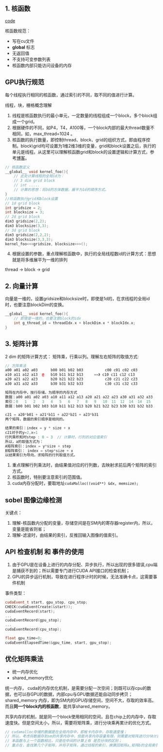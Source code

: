 


## 1. 核函数

[code](less01.cu)

核函数规范：
+ 写在cu文件
+ __global__ 标志
+ 无返回值 
+ 不支持可变参数列表
+ 核函数内部只能访问设备的内存

## GPU执行规范
每个线程执行相同的核函数，通过索引的不同，取不同的值进行计算。

线程，块，栅格概念理解

1. 线程是核函数执行的最小单元，一定数量的线程组成一个block，多个block组成一个grid。
2. 根据硬件的不同，如P4，T4，A100等，一个block内部的最大thread数量不相同，如，max_thread=1024 。
3. 核函数的执行数量，即控制thread、block、grid的组织方式，即由程序控制。block\grid均可设置为1维2维3维的变量，grid和block设置之后，执行的单元是线程。从这里可以理解核函数grid和block的设置逻辑和计算方式，参考[博客](https://zhuanlan.zhihu.com/p/151676261?utm_id=0)。
```c++
// 核函数定义
__global__ void kernel_foo(){
    // 此处计算线程的全局id为：
    // 3 dim grid block 
    // int .....
    // 计算的思想：将3d的方体数据，展平为1d的顺序方式。
}
//核函数执行grid和block设置
// 1d grid block
int gridsize = 2;
int blocksize = 3;
// 2d grid block
dim3 gridsize(2,2);
dim3 blocksize(3,3);
// 3d grid block
dim3 gridsize(2,2,2);
dim3 blocksize(3,3,3);
kernel_foo<<<gridsize, blocksize>>>();

```
4. 根据设置的参数，重点理解核函数中，执行的全局线程数id的计算方式：思想就是将多维展平为一维的排列

thread -> block -> grid

## 2. 向量计算

向量是一维的，设置gridsize和blocksize时，即使是1d的，在求线程的全局id时，也要注意blockDim的变换。
```c
__global__ void kernel_foo(){
    // 即使是一维的，也要注意block的idx
    int g_thread_id = threadIdx.x + blockDim.x * blockIdx.x;
}
```

## 3. 矩阵计算

2 dim 的矩阵计算方式： 矩阵乘，行乘以列。理解左右矩阵的取值方式:

```c++
// 方阵乘法
a00 a01 a02 a03      b00 b01 b02 b03          c00 c01 c02 c03   
a10 a11 a12 a13  @   b10 b11 b12 b13     ==》 c10 c11 c12 c13     
a20 a21 a22 a23      b20 b21 b22 b23          c20 c21 c22 c23   
a30 a31 a32 a33      b30 b31 b32 b33          c30 c31 c32 c33   

矩阵在内存中，按行存储，为顺序的内存方式
数据：a00 a01 a02 a03 a10 a11 a12 a13 a20 a21 a22 a23 a30 a31 a32 a33
索引：0   1   2   3   4   5   6   7   8   9   10  11  12  14  14  15
数据：b00 b01 b02 b03 b10 b11 b12 b13 b20 b21 b22 b23 b30 b31 b32 b33

c21 = a20*b01 + a21*b11 + a22*b21 + a23*b31
两个矩阵，数据的索引顺序是相同的。

结果的索引：index = y * size + x
c21对于的y=2,x=1
行列乘积和时step : 0 ~ 3  // 计算时，行列的对应值索引
所以，a的取值方式为：
A矩阵索引：index = y*size + step
B矩阵索引： index = step*size + x
以结果索引为导向，求矩阵的行列取值方式。
```

1. 重点理解行列乘法时，由结果值对应的行列数，去映射求前后两个矩阵的索引方式。
2. 核函数时，特别要注意索引的范围值。
3. cuda内存分配时，要取地址`cudaMalloc((void**) &dx, memsize);`

## sobel 图像边缘检测

关键点：
1. 理解-核函数内分配的变量，存储空间是在SM内的寄存器register内，所以，变量是能省则省；
2. 理解-滤波时，由结果的索引，反推回输入图像的值索引。

## API 检查机制 和 事件的使用

1. 由于GPU是在设备上进行的内存分配、异步执行，所以出现的很多错误,cpu端是捕获不到的；所以需要专门进行CUDA API接口的检查机制；
2. GPU的异步运行机制，导致在进行程序计时的时候，无法准确卡点，这需要事件机制

事件类型：
```c++
cudaEvent_t start, gpu_stop, cpu_stop;
CHECK(cudaEventCreate(&start));
cudaEventRecord(start);
...
cudaEventRecord(gpu_stop);
...
cudaEventRecord(cpu_stop);

float gpu_time=0;
cudaEventElapsedTime(&gpu_time, start, gpu_stop);

```

## 优化矩阵乘法
+ 统一内存优化
+ shared_memory优化

统一内存， cuda的内存优化机制，是需要分配一次空间；则既可以存cpu的数据，也可以存GPU的数据，内部cpu与GPU数据还能自动同步拷贝；
shared_memory 内存，即为SM内的GPU存储空间，空间不大，存取的效率高。而且**同一个block内的核函数**，能共享shared_memory。

共享内存的机制，就是同一个block使用相同的空间，且在chip上的内存中，存取速度快。但是空间太小，所以，需要将矩阵乘，进行分块乘再累计的优化方式。


```c++
// cudamalloc存储的数据是在全局内存中，即板卡内存中，存取速度慢；
// 所以，考虑将数据存到sm的共享内存中，但是共享内存容量有限，则需要对矩阵进行分块计算
// 本函数与上一个函数相比，只是在中间的计算上有 是否分块的区别；
// 重点在，查找第几个子矩阵，并将子矩阵，通过线程的索引，换算回矩阵a,矩阵b的全局索引值！！！！！
```